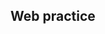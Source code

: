 
<h2 color =red >Web practice</h2>
<img src="http://static.ybox.vn/2021/9/6/1632577214983-learn-web-development.jpg" alt="">
